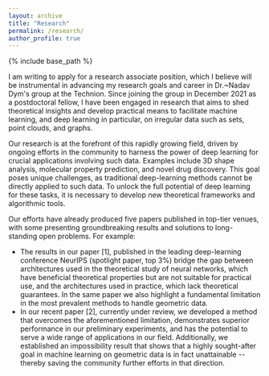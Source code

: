 ```yaml
---
layout: archive
title: "Research"
permalink: /research/
author_profile: true
---
```


{% include base_path %}

I am writing to apply for a research associate position, which I believe will be instrumental in advancing my research goals and career in Dr.~Nadav Dym's group at the Technion. Since joining the group in December 2021 as a postdoctoral fellow, I have been engaged in research that aims to shed theoretical insights and develop practical means to facilitate machine learning, and deep learning in particular, on irregular data such as sets, point clouds, and graphs.

Our research is at the forefront of this rapidly growing field, driven by ongoing efforts in the community to harness the power of deep learning for crucial applications involving such data. Examples include 3D shape analysis, molecular property prediction, and novel drug discovery. This goal poses unique challenges, as traditional deep-learning methods cannot be directly applied to such data. To unlock the full potential of deep learning for these tasks, it is necessary to develop new theoretical frameworks and algorithmic tools.

Our efforts have already produced five papers published in top-tier venues, with some presenting groundbreaking results and solutions to long-standing open problems. For example:

- The results in our paper [1], published in the leading deep-learning conference NeurIPS (spotlight paper, top 3\%) bridge the gap between architectures used in the theoretical study of neural networks, which have beneficial theoretical properties but are not suitable for practical use, and the architectures used in practice, which lack theoretical guarantees. In the same paper we also highlight a fundamental limitation in the most prevalent methods to handle geometric data.
- In our recent paper [2], currently under review, we developed a method that overcomes the aforementioned limitation, demonstrates superior performance in our preliminary experiments, and has the potential to serve a wide range of applications in our field. Additionally, we established an impossibility result that shows that a highly sought-after goal in machine learning on geometric data is in fact unattainable -- thereby saving the community further efforts in that direction.

